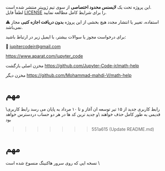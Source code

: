 

این پروژه تحت یک **لایسنس محدود اختصاصی** از سوی تیم ژوپیتر منتشر شده است.  
لطفاً فایل [LICENSE](./LICENSE) را برای شرایط کامل مطالعه نمایید.

⚠️ استفاده، تغییر یا انتشار مجدد هیچ بخشی از این پروژه **بدون دریافت اجازه کتبی** مجاز نمی‌باشد.

برای درخواست مجوز یا سوالات بیشتر، با ایمیل زیر در ارتباط باشید:

📧 jupitercodeir@gmail.com

https://www.aparat.com/jupyter_code

مخزن اصلی بازگشت https://github.com/Jupyter-Code-ir/math-help

مخزن دیگر
https://github.com/Mohammad-mahdi-V/math-help


# مهم
\رابط کاربری جدید از ۱۵ تیر توسعه ان آغاز و تا ۱۰ مرداد به پایان می رسد 
رابط کاربری قدیمی به طور کامل حذف خواهند 
\و  جدید ترین کد ها در هر دو حساب دردسترس خواهد بود
>>>>>>> 551a615 (Update README.md)

# مهم
نسخه ایی که روی سرور هاکنینگ   منسوخ شده است \
